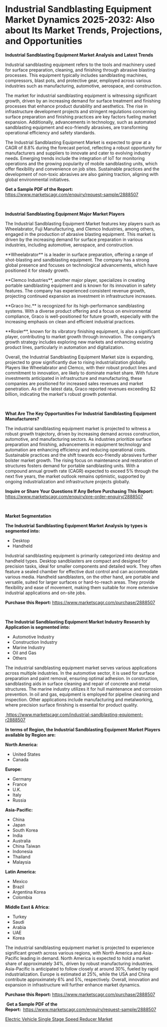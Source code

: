 <p><h1>Industrial Sandblasting Equipment Market Dynamics 2025-2032: Also about Its Market Trends, Projections, and Opportunities</h1></p><p><strong>Industrial Sandblasting Equipment Market Analysis and Latest Trends</strong></p>
<p><p>Industrial sandblasting equipment refers to the tools and machinery used for surface preparation, cleaning, and finishing through abrasive blasting processes. This equipment typically includes sandblasting machines, compressors, blast pots, and protective gear, employed across various industries such as manufacturing, automotive, aerospace, and construction. </p><p>The market for industrial sandblasting equipment is witnessing significant growth, driven by an increasing demand for surface treatment and finishing processes that enhance product durability and aesthetics. The rise in infrastructure development projects and stringent regulations concerning surface preparation and finishing practices are key factors fueling market expansion. Additionally, advancements in technology, such as automated sandblasting equipment and eco-friendly abrasives, are transforming operational efficiency and safety standards.</p><p>The Industrial Sandblasting Equipment Market is expected to grow at a CAGR of 8.8% during the forecast period, reflecting a robust opportunity for manufacturers and suppliers to innovate and cater to evolving industry needs. Emerging trends include the integration of IoT for monitoring operations and the growing popularity of mobile sandblasting units, which offer flexibility and convenience on job sites. Sustainable practices and the development of non-toxic abrasives are also gaining traction, aligning with global environmental initiatives.</p></p>
<p><strong>Get a Sample PDF of the Report:&nbsp;</strong> <a href="https://www.marketscagr.com/enquiry/request-sample/2888507?utm_campaign=2444&utm_medium=2&utm_source=Github&utm_content=ia&utm_term=14032025&utm_id=industrial-sandblasting-equipment">https://www.marketscagr.com/enquiry/request-sample/2888507</a></p>
<p>&nbsp;</p>
<p><strong>Industrial Sandblasting Equipment Major Market Players</strong></p>
<p><p>The Industrial Sandblasting Equipment Market features key players such as Wheelabrator, Fuji Manufacturing, and Clemco Industries, among others, engaged in the production of abrasive blasting equipment. This market is driven by the increasing demand for surface preparation in various industries, including automotive, aerospace, and construction.</p><p>**Wheelabrator** is a leader in surface preparation, offering a range of shot-blasting and sandblasting equipment. The company has a strong global presence and focuses on technological advancements, which have positioned it for steady growth.</p><p>**Clemco Industries**, another major player, specializes in creating portable sandblasting equipment and is known for its innovation in safety features. The company has experienced consistent revenue growth, projecting continued expansion as investment in infrastructure increases.</p><p>**Graco Inc.** is recognized for its high-performance sandblasting systems. With a diverse product offering and a focus on environmental compliance, Graco is well-positioned for future growth, especially with the increasing emphasis on clean and efficient industrial practices.</p><p>**Rosler**, known for its vibratory finishing equipment, is also a significant player, contributing to market growth through innovation. The company’s growth strategy includes exploring new markets and enhancing existing product lines, particularly in automation and digitalization.</p><p>Overall, the Industrial Sandblasting Equipment Market size is expanding, projected to grow significantly due to rising industrialization globally. Players like Wheelabrator and Clemco, with their robust product lines and commitment to innovation, are likely to dominate market share. With future investments anticipated in infrastructure and manufacturing, these companies are positioned for increased sales revenues and market penetration. As of the latest data, Graco reported revenues exceeding $2 billion, indicating the market's robust growth potential.</p></p>
<p>&nbsp;</p>
<p><strong>What Are The Key Opportunities For Industrial Sandblasting Equipment Manufacturers?</strong></p>
<p><p>The industrial sandblasting equipment market is projected to witness a robust growth trajectory, driven by increasing demand across construction, automotive, and manufacturing sectors. As industries prioritize surface preparation and finishing, advancements in equipment technology and automation are enhancing efficiency and reducing operational costs. Sustainable practices and the shift towards eco-friendly abrasives further bolster market growth. The rising focus on maintenance and restoration of structures fosters demand for portable sandblasting units. With a compound annual growth rate (CAGR) expected to exceed 5% through the next five years, the market outlook remains optimistic, supported by ongoing industrialization and infrastructure projects globally.</p></p>
<p><strong>Inquire or Share Your Questions If Any Before Purchasing This Report:</strong> <a href="https://www.marketscagr.com/enquiry/pre-order-enquiry/2888507?utm_campaign=2444&utm_medium=2&utm_source=Github&utm_content=ia&utm_term=14032025&utm_id=industrial-sandblasting-equipment">https://www.marketscagr.com/enquiry/pre-order-enquiry/2888507</a></p>
<p>&nbsp;</p>
<p><strong>Market Segmentation</strong></p>
<p><strong>The Industrial Sandblasting Equipment Market Analysis by types is segmented into:</strong></p>
<p><ul><li>Desktop</li><li>Handheld</li></ul></p>
<p><p>Industrial sandblasting equipment is primarily categorized into desktop and handheld types. Desktop sandblasters are compact and designed for precision tasks, ideal for smaller components and detailed work. They often feature a sealed chamber for effective dust control and can accommodate various media. Handheld sandblasters, on the other hand, are portable and versatile, suited for larger surfaces or hard-to-reach areas. They provide flexibility and ease of movement, making them suitable for more extensive industrial applications and on-site jobs.</p></p>
<p><strong>Purchase this Report:&nbsp;</strong><a href="https://www.marketscagr.com/purchase/2888507?utm_campaign=2444&utm_medium=2&utm_source=Github&utm_content=ia&utm_term=14032025&utm_id=industrial-sandblasting-equipment">https://www.marketscagr.com/purchase/2888507</a></p>
<p>&nbsp;</p>
<p><strong>The Industrial Sandblasting Equipment Market Industry Research by Application is segmented into:</strong></p>
<p><ul><li>Automotive Industry</li><li>Construction Industry</li><li>Marine Industry</li><li>Oil and Gas</li><li>Others</li></ul></p>
<p><p>The industrial sandblasting equipment market serves various applications across multiple industries. In the automotive sector, it is used for surface preparation and paint removal, ensuring optimal adhesion. In construction, sandblasting aids in surface cleaning and repair of concrete and metal structures. The marine industry utilizes it for hull maintenance and corrosion prevention. In oil and gas, equipment is employed for pipeline cleaning and inspection. Other applications include manufacturing and metalworking, where precision surface finishing is essential for product quality.</p></p>
<p><a href="https://www.marketscagr.com/industrial-sandblasting-equipment-r2888507?utm_campaign=2444&utm_medium=2&utm_source=Github&utm_content=ia&utm_term=14032025&utm_id=industrial-sandblasting-equipment">&nbsp;https://www.marketscagr.com/industrial-sandblasting-equipment-r2888507</a></p>
<p><strong>In terms of Region, the Industrial Sandblasting Equipment Market Players available by Region are:</strong></p>
<p>
    <p> <strong> North America: </strong>
        <ul>
            <li>United States</li>
            <li>Canada</li>
        </ul>
        </p> 
    <p> <strong> Europe: </strong>
        <ul>
            <li>Germany</li>
            <li>France</li>
            <li>U.K.</li>
            <li>Italy</li>
            <li>Russia</li>
        </ul>
        </p> 
    <p> <strong> Asia-Pacific: </strong>
        <ul>
            <li>China</li>
            <li>Japan</li>
            <li>South Korea</li>
            <li>India</li>
            <li>Australia</li>
            <li>China Taiwan</li>
            <li>Indonesia</li>
            <li>Thailand</li>
            <li>Malaysia</li>
        </ul>
        </p> 
    <p> <strong> Latin America: </strong>
        <ul>
            <li>Mexico</li>
            <li>Brazil</li>
            <li>Argentina Korea</li>
            <li>Colombia</li>
        </ul>
        </p> 
    <p> <strong> Middle East & Africa: </strong>
        <ul>
            <li>Turkey</li>
            <li>Saudi</li>
            <li>Arabia</li>
            <li>UAE</li>
            <li>Korea</li>
        </ul>
    </p>
    </p>
<p><p>The industrial sandblasting equipment market is projected to experience significant growth across various regions, with North America and Asia-Pacific leading in demand. North America is expected to hold a market share of approximately 34%, driven by robust manufacturing industries. Asia-Pacific is anticipated to follow closely at around 30%, fueled by rapid industrialization. Europe is estimated at 25%, while the USA and China contribute approximately 6% and 5%, respectively. Overall, innovation and expansion in infrastructure will further enhance market dynamics.</p></p>
<p><strong>Purchase this Report: </strong><a href="https://www.marketscagr.com/purchase/2888507?utm_campaign=2444&utm_medium=2&utm_source=Github&utm_content=ia&utm_term=14032025&utm_id=industrial-sandblasting-equipment">https://www.marketscagr.com/purchase/2888507</a></p>
<p>&nbsp;<strong>Get a Sample PDF of the Report:&nbsp;&nbsp;</strong><a href="https://www.marketscagr.com/enquiry/request-sample/2888507?utm_campaign=2444&utm_medium=2&utm_source=Github&utm_content=ia&utm_term=14032025&utm_id=industrial-sandblasting-equipment">https://www.marketscagr.com/enquiry/request-sample/2888507</a></p>
<p><strong></strong></p>
<p><p><a href="https://github.com/WashimHussain441/Market-Research-Report-List-1/blob/main/electric-vehicle-single-stage-speed-reducer-market.md?utm_campaign=2444&utm_medium=2&utm_source=Github&utm_content=ia&utm_term=14032025&utm_id=industrial-sandblasting-equipment">Electric Vehicle Single Stage Speed Reducer Market</a></p></p>